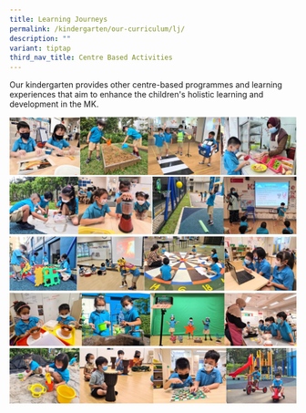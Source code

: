 ```yaml
---
title: Learning Journeys
permalink: /kindergarten/our-curriculum/lj/
description: ""
variant: tiptap
third_nav_title: Centre Based Activities
---
```

Our kindergarten provides other centre-based programmes and learning experiences that aim to enhance the children's holistic learning and development in the MK.

![](/images/MK/centre%20based%20activity%201.jpg)
![](/images/MK/centre%20based%20activity%202.jpg)
![](/images/MK/centre%20based%20activity%203.jpg)
![](/images/MK/centre%20based%20activity%204.jpg)
![](/images/MK/centre%20based%20activity%205.jpg)